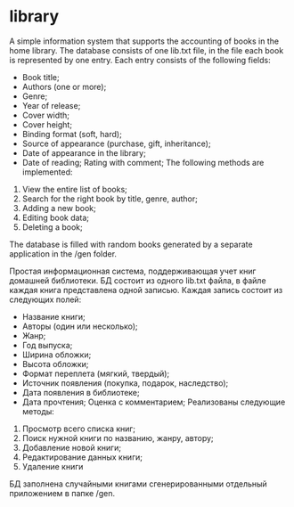 # library
A  simple information system that supports the accounting of books in the home library.
The database consists of one lib.txt file, in the file each book is represented by one entry.
Each entry consists of the following fields:
- Book title;
- Authors (one or more);
- Genre;
- Year of release;
- Cover width;
- Cover height;
- Binding format (soft, hard);
- Source of appearance (purchase, gift, inheritance);
- Date of appearance in the library;
- Date of reading; Rating with comment;
The following methods are implemented:
1. View the entire list of books;
2. Search for the right book by title, genre, author;
3. Adding a new book;
4. Editing book data;
5. Deleting a book; 

The database is filled with random books generated by a separate application in the /gen folder.

Простая информационная система, поддерживающая учет книг домашней библиотеки.
БД состоит из одного lib.txt файла, в файле каждая книга представлена одной записью.
Каждая запись состоит из следующих полей:
- Название книги;
- Авторы (один или несколько);
- Жанр;
- Год выпуска;
- Ширина обложки;
- Высота обложки;
- Формат переплета (мягкий, твердый);
- Источник появления (покупка, подарок, наследство);
- Дата появления в библиотеке;
- Дата прочтения; Оценка c комментарием;
Реализованы следующие методы:
1. Просмотр всего списка книг;
2. Поиск нужной книги по названию, жанру, автору;
3. Добавление новой книги;
4. Редактирование данных книги;
5. Удаление книги 

БД заполнена случайными книгами сгенерированными отдельный приложением в папке /gen.
